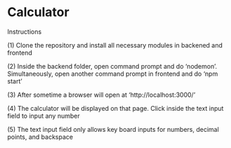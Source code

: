 # Calculator
Instructions 

(1) Clone the repository and install all necessary modules in backened and frontend

(2) Inside the backend folder, open command prompt and do ‘nodemon’. Simultaneously, open another command prompt in frontend and do ‘npm start’

(3) After sometime a browser will open at ‘http://localhost:3000/’

(4) The calculator will be displayed on that page. Click inside the text input field to input any number

(5) The text input field only allows key board inputs for numbers, decimal points, and backspace
